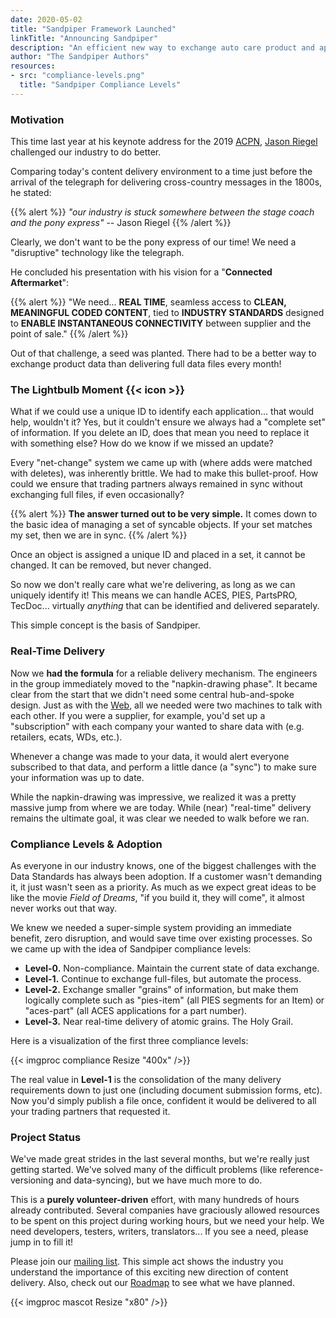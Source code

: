 ```yaml
---
date: 2020-05-02
title: "Sandpiper Framework Launched"
linkTitle: "Announcing Sandpiper"
description: "An efficient new way to exchange auto care product and application data."
author: "The Sandpiper Authors"
resources:
- src: "compliance-levels.png"
  title: "Sandpiper Compliance Levels"
---
```


### Motivation

This time last year at his keynote address for the 2019 [ACPN](https://www.autocare.org/who-we-are/segments/acpn/automotive-content-professionals-network/), [Jason Riegel](https://www.linkedin.com/in/jasonriegel/) challenged our industry to do better.

Comparing today's content delivery environment to a time just before the arrival of the telegraph for delivering cross-country messages in the 1800s, he stated:

{{% alert %}}
*"our industry is stuck somewhere between the stage coach and the pony express"* -- Jason Riegel
{{% /alert %}}

Clearly, we don't want to be the pony express of our time! We need a "disruptive" technology like the telegraph.

He concluded his presentation with his vision for a "**Connected Aftermarket**":

{{% alert %}}
"We need... **REAL TIME**, seamless access to **CLEAN, MEANINGFUL CODED CONTENT**, tied to **INDUSTRY STANDARDS** designed to **ENABLE INSTANTANEOUS CONNECTIVITY** between supplier and the point of sale."
{{% /alert %}}

Out of that challenge, a seed was planted. There had to be a better way to exchange product data than delivering full data files every month!

### The Lightbulb Moment {{< icon >}} 

What if we could use a unique ID to identify each application... that would help, wouldn't it? Yes, but it couldn't ensure we always had a "complete set" of information. If you delete an ID, does that mean you need to replace it with something else? How do we know if we missed an update?

Every "net-change" system we came up with (where adds were matched with deletes), was inherently brittle. We had to make this bullet-proof. How could we ensure that trading partners always remained in sync without exchanging full files, if even occasionally?

{{% alert %}}
**The answer turned out to be very simple.** It comes down to the basic idea of managing a set of syncable objects. If your set matches my set, then we are in sync. 
{{% /alert %}}

Once an object is assigned a unique ID and placed in a set, it cannot be changed. It can be removed, but never changed.

So now we don't really care what we're delivering, as long as we can uniquely identify it! This means we can handle ACES, PIES, PartsPRO, TecDoc... virtually *anything* that can be identified and delivered separately.

This simple concept is the basis of Sandpiper.

### Real-Time Delivery

Now we **had the formula** for a reliable delivery mechanism. The engineers in the group immediately moved to the "napkin-drawing phase". It became clear from the start that we didn't need some central hub-and-spoke design. Just as with the [Web](https://en.wikipedia.org/wiki/World_Wide_Web), all we needed were two machines to talk with each other. If you were a supplier, for example, you'd set up a "subscription" with each company your wanted to share data with (e.g. retailers, ecats, WDs, etc.).

Whenever a change was made to your data, it would alert everyone subscribed to that data, and perform a little dance (a "sync") to make sure your information was up to date.

While the napkin-drawing was impressive, we realized it was a pretty massive jump from where we are today. While (near) "real-time" delivery remains the ultimate goal, it was clear we needed to walk before we ran.

### Compliance Levels & Adoption

As everyone in our industry knows, one of the biggest challenges with the Data Standards has always been adoption. If a customer wasn't demanding it, it just wasn't seen as a priority. As much as we expect great ideas to be like the movie *Field of Dreams*, "if you build it, they will come", it almost never works out that way.

We knew we needed a super-simple system providing an immediate benefit, zero disruption, and would save time over existing processes. So we came up with the idea of Sandpiper compliance levels:

* **Level-0.** Non-compliance. Maintain the current state of data exchange.
* **Level-1.** Continue to exchange full-files, but automate the process.
* **Level-2.** Exchange smaller "grains" of information, but make them logically complete such as "pies-item" (all PIES segments for an Item) or "aces-part" (all ACES applications for a part number).
* **Level-3.** Near real-time delivery of atomic grains. The Holy Grail.

Here is a visualization of the first three compliance levels:

{{< imgproc compliance Resize "400x" />}}

The real value in **Level-1** is the consolidation of the many delivery requirements down to just one (including document submission forms, etc). Now you'd simply publish a file once, confident it would be delivered to all your trading partners that requested it.

### Project Status

We've made great strides in the last several months, but we're really just getting started. We've solved many of the difficult problems (like reference-versioning and data-syncing), but we have much more to do.

This is a **purely volunteer-driven** effort, with many hundreds of hours already contributed. Several companies have graciously allowed resources to be spent on this project during working hours, but we need your help. We need developers, testers, writers, translators... If you see a need, please jump in to fill it!

Please join our [mailing list](https://mailchi.mp/172fd6548eee/sandpiper). This simple act shows the industry you understand the importance of this exciting new direction of content delivery. Also, check out our [Roadmap](/blog/roadmap) to see what we have planned.

{{< imgproc mascot Resize "x80" />}}

